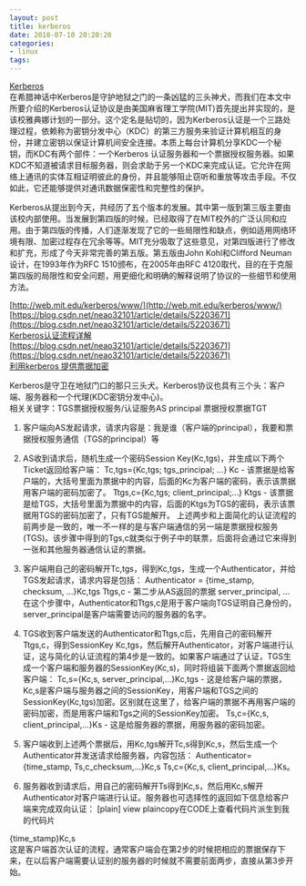 ```yaml
---
layout: post
title: kerberos
date: 2018-07-10 20:20:20
categories:
- linux
tags:
---
```


[Kerberos](https://blog.csdn.net/lengxiao1993/article/details/20458809)   
在希腊神话中Kerberos是守护地狱之门的一条凶猛的三头神犬，而我们在本文中所要介绍的Kerberos认证协议是由美国麻省理工学院(MIT)首先提出并实现的，是该校雅典娜计划的一部分。这个定名是贴切的，因为Kerberos认证是一个三路处理过程，依赖称为密钥分发中心（KDC）的第三方服务来验证计算机相互的身份，并建立密钥以保证计算机间安全连接。本质上每台计算机分享KDC一个秘钥，而KDC有两个部件：一个Kerberos 认证服务器和一个票据授权服务器。如果KDC不知道被请求目标服务器，则会求助于另一个KDC来完成认证。它允许在网络上通讯的实体互相证明彼此的身份，并且能够阻止窃听和重放等攻击手段。不仅如此，它还能够提供对通讯数据保密性和完整性的保护。

Kerberos从提出到今天，共经历了五个版本的发展。其中第一版到第三版主要由该校内部使用。当发展到第四版的时候，已经取得了在MIT校外的广泛认同和应用。由于第四版的传播，人们逐渐发现了它的一些局限性和缺点，例如适用网络环境有限、加密过程存在冗余等等。MIT充分吸取了这些意见，对第四版进行了修改和扩充，形成了今天非常完善的第五版。第五版由John Kohl和Clifford Neuman设计，在1993年作为RFC 1510颁布，在2005年由RFC 4120取代，目的在于克服第四版的局限性和安全问题，用更细化和明确的解释说明了协议的一些细节和使用方法。
 
[http://web.mit.edu/kerberos/www/](http://web.mit.edu/kerberos/www/)  
[https://blog.csdn.net/neao32101/article/details/52203671](https://blog.csdn.net/neao32101/article/details/52203671)  
[Kerberos认证流程详解](https://www.cnblogs.com/a757956132/p/4620467.html)  
[https://blog.csdn.net/neao32101/article/details/52203671](https://blog.csdn.net/neao32101/article/details/52203671)  
[利用kerberos 提供票据加密](http://linux.vbird.org/linux_enterprise/kerberos.php)  


Kerberos是守卫在地狱门口的那只三头犬。Kerberos协议也具有三个头：客户端、服务器和一个代理(KDC密钥分发中心)。  
相关关键字：TGS票据授权服务/认证服务AS principal 票据授权票据TGT

1. 客户端向AS发起请求，请求内容是：我是谁（客户端的principal），我要和票据授权服务通信（TGS的principal）等
2. AS收到请求后，随机生成一个密码Session Key(Kc,tgs)，并生成以下两个Ticket返回给客户端：
Tc,tgs={Kc,tgs; tgs_principal; ...} Kc - 该票据是给客户端的，大括号里面为票据中的内容，后面的Kc为客户端的密码，表示该票据用客户端的密码加密了。
Ttgs,c={Kc,tgs; client_principal;...} Ktgs - 该票据是给TGS，大括号里面为票据中的内容，后面的Ktgs为TGS的密码，表示该票据用TGS的密码加密了，只有TGS能解开。
上述两步和上面简化的认证流程的前两步是一致的，唯一不一样的是与客户端通信的另一端是票据授权服务(TGS)。该步骤中得到的Tgs,c就类似于例子中的联票，后面将会通过它来得到一张和其他服务器通信认证的票据。
3. 客户端用自己的密码解开Tc,tgs，得到Kc,tgs，生成一个Authenticator，并给TGS发起请求，请求内容是包括：
Authenticator = {time_stamp, checksum, ...}Kc,tgs
Ttgs,c - 第二步从AS返回的票据
server_principal, ...
在这个步骤中，Authenticator和Ttgs,c是用于客户端向TGS证明自己身份的，server_principal是客户端需要访问的服务器的名字。
4. TGS收到客户端发送的Authenticator和Ttgs,c后，先用自己的密码解开Ttgs,c，得到SessionKey Kc,tgs，然后解开Authenticator，对客户端进行认证，这与简化的认证流程的第4步是一致的。如果客户端通过了认证，TGS生成一个客户端和服务器的SessionKey(Kc,s)，同时将组装下面两个票据返回给客户端：
Tc,s={Kc,s, server_principal,...}Kc,tgs - 这是给客户端的票据，Kc,s是客户端与服务器之间的SessionKey，用客户端和TGS之间的SessionKey(Kc,tgs)加密。区别就在这里了，给客户端的票据不再用客户端的密码加密，而是用客户端和Tgs之间的SessionKey加密。
Ts,c={Kc,s, client_principal,...}Ks - 这是给服务器的票据，用服务器的密码加密。
 

5. 客户端收到上述两个票据后，用Kc,tgs解开Tc,s得到Kc,s，然后生成一个Authenticator并发送请求给服务器，内容包括：
Authenticator={time_stamp, Ts,c_checksum,...}Kc,s
Ts,c={Kc,s, client_principal,...}Ks。
 

6. 服务器收到请求后，用自己的密码解开Ts得到Kc,s，然后用Kc,s解开Authenticator对客户端进行认证。服务器也可选择性的返回如下信息给客户端来完成双向认证：
[plain] view plaincopy在CODE上查看代码片派生到我的代码片

{time_stamp}Kc,s  
这是客户端首次认证的流程，通常客户端会在第2步的时候把相应的票据保存下来，在以后客户端需要认证别的服务器的时候就不需要前面两步，直接从第3步开始。